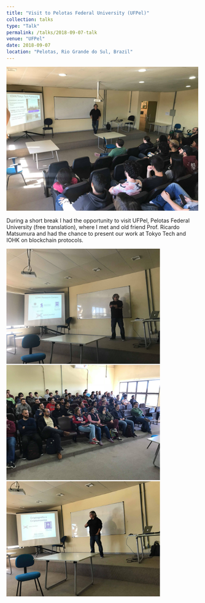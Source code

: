 ```yaml
---
title: "Visit to Pelotas Federal University (UFPel)"
collection: talks
type: "Talk"
permalink: /talks/2018-09-07-talk
venue: "UFPel"
date: 2018-09-07
location: "Pelotas, Rio Grande do Sul, Brazil"
---
```


<img  src="/images/talks/2018-09-07/etfpel-2.jpeg" width=500>

During a short break I had the opportunity to visit UFPel, Pelotas Federal University (free translation), where I met and old friend Prof. Ricardo Matsumura and had the chance to present our work at Tokyo Tech and IOHK on blockchain protocols.

<img  src="/images/talks/2018-09-07/etfpel-1.jpeg" width=400>
<img  src="/images/talks/2018-09-07/etfpel-3.jpeg" width=400>
<img  src="/images/talks/2018-09-07/etfpel-4.jpeg" width=400>

